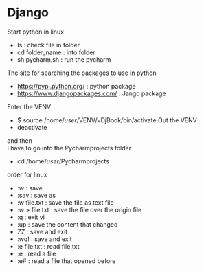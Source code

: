 # Django

Start python in linux
- ls : check file in folder
- cd folder_name : into folder
- sh pycharm.sh : run the pycharm

The site for searching the packages to use in python
- https://pypi.python.org/ : python package
- https://www.djangopackages.com/ : Jango package

Enter the VENV
- $ source /home/*user*/VENV/vDjBook/bin/activate
Out the VENV
- deactivate

and then  
I have to go into the Pycharmprojects folder
- cd /home/*user*/Pycharmprojects

order for linux
- :w : save
- :sav : save as
- :w file.txt : save the file as text file
- :w > file.txt : save the file over the origin file
- :q : exit vi
- :up : save the content that changed
- ZZ : save and exit
- :wq! : save and exit
- :e file.txt : read file.txt
- :e : read a file
- :e# : read a file that opened before


